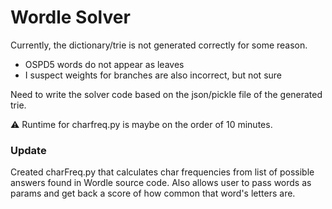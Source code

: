 # Wordle Solver

Currently, the dictionary/trie is not generated correctly for some reason.
 - OSPD5 words do not appear as leaves
 - I suspect weights for branches are also incorrect, but not sure

Need to write the solver code based on the json/pickle file of the generated trie.

⚠ Runtime for charfreq.py is maybe on the order of 10 minutes.

### Update
Created charFreq.py that calculates char frequencies from list of possible answers found in Wordle source code. Also allows user to pass words as params and get back a score of how common that word's letters are.